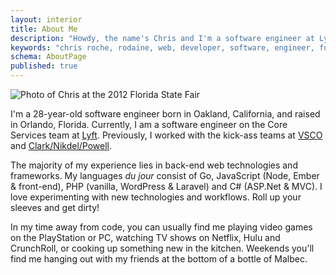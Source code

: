 ```yaml
---
layout: interior
title: About Me
description: "Howdy, the name's Chris and I'm a software engineer at Lyft in San Francisco. Nice to meet you!"
keywords: "chris roche, rodaine, web, developer, software, engineer, full stack, backend, golang, go, javascript, php, c#"
schema: AboutPage
published: true
---
```


![Photo of Chris at the 2012 Florida State Fair](https://res.cloudinary.com/rodaine/image/upload/v1366602702/florida_state_fair_hfqsc3.jpg "Undoubtably I was really impressed with this yard of kettle corn…")

I'm a 28-year-old software engineer born in Oakland, California, and raised in Orlando, Florida. Currently, I am a software engineer on the Core Services team at [Lyft][lyft]. Previously, I worked with the kick-ass teams at [VSCO][vsco] and [Clark/Nikdel/Powell][cnp].

The majority of my experience lies in back-end web technologies and frameworks. My languages _du jour_ consist of Go, JavaScript (Node, Ember &amp; front-end), PHP (vanilla, WordPress &amp; Laravel) and C# (ASP.Net &amp; MVC). I love experimenting with new technologies and workflows. Roll up your sleeves and get dirty!

In my time away from code, you can usually find me playing video games on the PlayStation or PC, watching TV shows on Netflix, Hulu and CrunchRoll, or cooking up something new in the kitchen. Weekends you'll find me hanging out with my friends at the bottom of a bottle of Malbec.

[lyft]: https://www.lyft.com
[vsco]: https://vsco.co
[cnp]: http://www.clarknikdelpowell.com
